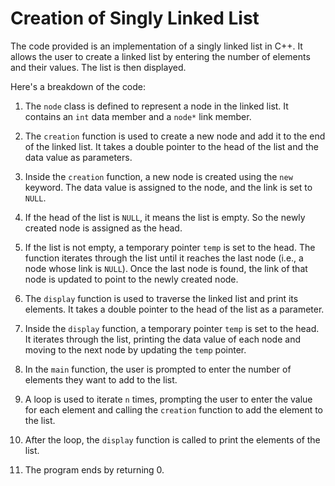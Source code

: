 # Creation of Singly Linked List

The code provided is an implementation of a singly linked list in C++. It allows the user to create a linked list by entering the number of elements and their values. The list is then displayed.

Here's a breakdown of the code:

1. The `node` class is defined to represent a node in the linked list. It contains an `int` data member and a `node*` link member.

2. The `creation` function is used to create a new node and add it to the end of the linked list. It takes a double pointer to the head of the list and the data value as parameters.

3. Inside the `creation` function, a new node is created using the `new` keyword. The data value is assigned to the node, and the link is set to `NULL`.

4. If the head of the list is `NULL`, it means the list is empty. So the newly created node is assigned as the head.

5. If the list is not empty, a temporary pointer `temp` is set to the head. The function iterates through the list until it reaches the last node (i.e., a node whose link is `NULL`). Once the last node is found, the link of that node is updated to point to the newly created node.

6. The `display` function is used to traverse the linked list and print its elements. It takes a double pointer to the head of the list as a parameter.

7. Inside the `display` function, a temporary pointer `temp` is set to the head. It iterates through the list, printing the data value of each node and moving to the next node by updating the `temp` pointer.

8. In the `main` function, the user is prompted to enter the number of elements they want to add to the list.

9. A loop is used to iterate `n` times, prompting the user to enter the value for each element and calling the `creation` function to add the element to the list.

10. After the loop, the `display` function is called to print the elements of the list.

11. The program ends by returning 0.
